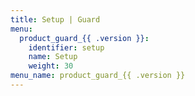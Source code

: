 ```yaml
---
title: Setup | Guard
menu:
  product_guard_{{ .version }}:
    identifier: setup
    name: Setup
    weight: 30
menu_name: product_guard_{{ .version }}
---
```

